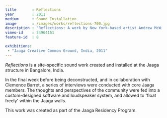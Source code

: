 ```yaml
---
title       : Reflections
year        : 2011
medium      : Sound Installation
image       : /images/works/reflections-700.jpg
description : "Reflections: A work by New York-based artist Andrew McWilliams."
vimeo-id    : 24964151
feature-id  : 8

exhibitions:
 - "Jaaga Creative Common Ground, India, 2011"
---
```

_Reflections_ is a site-specific sound work created and installed at the Jaaga structure in Bangalore, India.

In the final week before being deconstructed, and in collaboration with Clemence Barret, a series of interviews were conducted with core Jaaga members. The thoughts and perspectives of the community were fed into a custom-designed software and loudspeaker system, and allowed to 'float freely' within the Jaaga walls.

This work was created as part of the Jaaga Residency Program.